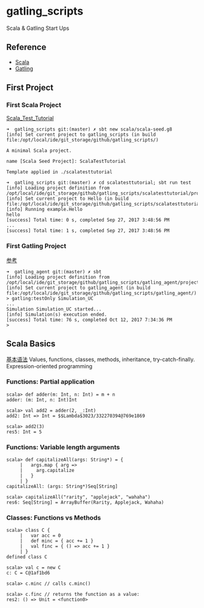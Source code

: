 # gatling_scripts
Scala & Gatling Start Ups

## Reference
* [Scala](http://wiki.li3huo.com/Scala)
* [Gatling](http://wiki.li3huo.com/Gatling)


## First Project

### First Scala Project
[Scala_Test_Tutorial](http://wiki.li3huo.com/Scala#Scala_Test_Tutorial)

    ➜  gatling_scripts git:(master) ✗ sbt new scala/scala-seed.g8 
    [info] Set current project to gatling_scripts (in build file:/opt/local/ide/git_storage/github/gatling_scripts/)

    A minimal Scala project. 

    name [Scala Seed Project]: ScalaTestTutorial

    Template applied in ./scalatesttutorial

    ➜  gatling_scripts git:(master) ✗ cd scalatesttutorial; sbt run test
    [info] Loading project definition from /opt/local/ide/git_storage/github/gatling_scripts/scalatesttutorial/project
    [info] Set current project to Hello (in build file:/opt/local/ide/git_storage/github/gatling_scripts/scalatesttutorial/)
    [info] Running example.Hello 
    hello
    [success] Total time: 0 s, completed Sep 27, 2017 3:48:56 PM
    ...
    [success] Total time: 1 s, completed Sep 27, 2017 3:48:56 PM

### First Gatling Project
[参考](https://github.com/gatling/gatling-sbt-plugin-demo)

    ➜  gatling_agent git:(master) ✗ sbt
    [info] Loading project definition from /opt/local/ide/git_storage/github/gatling_scripts/gatling_agent/project
    [info] Set current project to gatling_agent (in build file:/opt/local/ide/git_storage/github/gatling_scripts/gatling_agent/)
    > gatling:testOnly Simulation_UC
    ...
    Simulation Simulation_UC started...
    [info] Simulation(s) execution ended.
    [success] Total time: 76 s, completed Oct 12, 2017 7:34:36 PM
    > 

## Scala Basics
[基本语法](http://twitter.github.io/scala_school/zh_cn/basics.html) Values, functions, classes, methods, inheritance, try-catch-finally. Expression-oriented programming

### Functions: Partial application

    scala> def adder(m: Int, n: Int) = m + n
    adder: (m: Int, n: Int)Int

    scala> val add2 = adder(2, _:Int)
    add2: Int => Int = $$Lambda$3023/332270394@769e1869

    scala> add2(3)
    res5: Int = 5

### Functions: Variable length arguments

    scala> def capitalizeAll(args: String*) = {
         |   args.map { arg =>
         |     arg.capitalize
         |   }
         | }
    capitalizeAll: (args: String*)Seq[String]

    scala> capitalizeAll("rarity", "applejack", "wahaha")
    res6: Seq[String] = ArrayBuffer(Rarity, Applejack, Wahaha)

### Classes: Functions vs Methods

    scala> class C {
         |   var acc = 0
         |   def minc = { acc += 1 }
         |   val finc = { () => acc += 1 }
         | }
    defined class C

    scala> val c = new C
    c: C = C@1af1bd6

    scala> c.minc // calls c.minc()

    scala> c.finc // returns the function as a value:
    res2: () => Unit = <function0>


